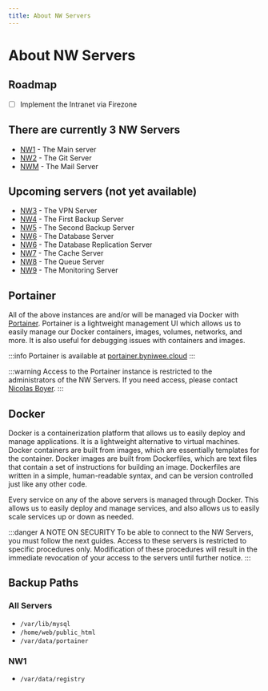 ```yaml
---
title: About NW Servers
---
```


# About NW Servers

## Roadmap

- [ ] Implement the Intranet via Firezone

## There are currently 3 NW Servers

- [NW1](https://nw1.byniwee.cloud) - The Main server
- [NW2](https://nw2.byniwee.cloud) - The Git Server
- [NWM](https://nwm.byniwee.cloud) - The Mail Server

## Upcoming servers (not yet available)

- [NW3](https://nw3.byniwee.cloud) - The VPN Server
- [NW4](https://nw4.byniwee.cloud) - The First Backup Server
- [NW5](https://nw5.byniwee.cloud) - The Second Backup Server
- [NW6](https://nw7.byniwee.cloud) - The Database Server
- [NW6](https://nw8.byniwee.cloud) - The Database Replication Server
- [NW7](https://nw9.byniwee.cloud) - The Cache Server
- [NW8](https://nw10.byniwee.cloud) - The Queue Server
- [NW9](https://nw11.byniwee.cloud) - The Monitoring Server

## Portainer

All of the above instances are and/or will be managed via Docker with [Portainer](https://www.portainer.io/). Portainer is a lightweight management UI which allows us to easily manage our Docker containers, images, volumes, networks, and more. It is also useful for debugging issues with containers and images.

:::info
Portainer is available at [portainer.byniwee.cloud](https://portainer.byniwee.cloud)
:::

:::warning
Access to the Portainer instance is restricted to the administrators of the NW Servers. If you need access, please contact [Nicolas Boyer](mailto:nicolas@niwee.fr).
:::

## Docker

Docker is a containerization platform that allows us to easily deploy and manage applications. It is a lightweight alternative to virtual machines. Docker containers are built from images, which are essentially templates for the container. Docker images are built from Dockerfiles, which are text files that contain a set of instructions for building an image. Dockerfiles are written in a simple, human-readable syntax, and can be version controlled just like any other code.

Every service on any of the above servers is managed through Docker. This allows us to easily deploy and manage services, and also allows us to easily scale services up or down as needed.

:::danger A NOTE ON SECURITY
To be able to connect to the NW Servers, you must follow the next guides. Access to these servers is restricted to specific procedures only. Modification of these procedures will result in the immediate revocation of your access to the servers until further notice.
:::

## Backup Paths

### All Servers

- `/var/lib/mysql`
- `/home/web/public_html`
- `/var/data/portainer`

### NW1

- `/var/data/registry`
